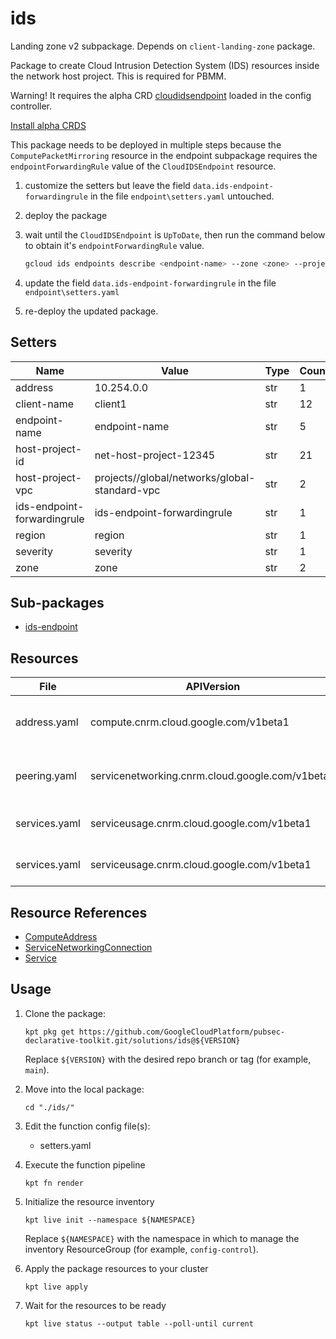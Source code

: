 <!-- BEGINNING OF PRE-COMMIT-BLUEPRINT DOCS HOOK:TITLE -->
# ids


<!-- END OF PRE-COMMIT-BLUEPRINT DOCS HOOK:TITLE -->

<!-- BEGINNING OF PRE-COMMIT-BLUEPRINT DOCS HOOK:BODY -->
Landing zone v2 subpackage.
Depends on `client-landing-zone` package.

Package to create Cloud Intrusion Detection System (IDS) resources inside the network host project. This is required for PBMM.

Warning! It requires the alpha CRD [cloudidsendpoint](https://github.com/GoogleCloudPlatform/k8s-config-connector/blob/master/crds/cloudids_v1alpha1_cloudidsendpoint.yaml)
loaded in the config controller.

[Install alpha CRDS](https://cloud.google.com/config-connector/docs/how-to/install-alpha-crds)

This package needs to be deployed in multiple steps because the `ComputePacketMirroring` resource in the endpoint subpackage requires the `endpointForwardingRule` value of the `CloudIDSEndpoint` resource.

1. customize the setters but leave the field `data.ids-endpoint-forwardingrule` in the file `endpoint\setters.yaml` untouched.

2. deploy the package

3. wait until the `CloudIDSEndpoint` is `UpToDate`, then run the command below to obtain it's `endpointForwardingRule` value.

    ```bash
    gcloud ids endpoints describe <endpoint-name> --zone <zone> --project <host-project-id>
    ```

4. update the field `data.ids-endpoint-forwardingrule` in the file `endpoint\setters.yaml`

5. re-deploy the updated package.

## Setters

|            Name             |                             Value                              | Type | Count |
|-----------------------------|----------------------------------------------------------------|------|-------|
| address                     | 10.254.0.0                                                     | str  |     1 |
| client-name                 | client1                                                        | str  |    12 |
| endpoint-name               | endpoint-name                                                  | str  |     5 |
| host-project-id             | net-host-project-12345                                         | str  |    21 |
| host-project-vpc            | projects/<host-project-id>/global/networks/global-standard-vpc | str  |     2 |
| ids-endpoint-forwardingrule | ids-endpoint-forwardingrule                                    | str  |     1 |
| region                      | region                                                         | str  |     1 |
| severity                    | severity                                                       | str  |     1 |
| zone                        | zone                                                           | str  |     2 |

## Sub-packages

- [ids-endpoint](endpoint)

## Resources

|     File      |                   APIVersion                    |            Kind             |                        Name                         |       Namespace        |
|---------------|-------------------------------------------------|-----------------------------|-----------------------------------------------------|------------------------|
| address.yaml  | compute.cnrm.cloud.google.com/v1beta1           | ComputeAddress              | host-project-id-standard-google-managed-services-ip | client-name-networking |
| peering.yaml  | servicenetworking.cnrm.cloud.google.com/v1beta1 | ServiceNetworkingConnection | host-project-id-standard-to-googlemanaged-peer      | client-name-networking |
| services.yaml | serviceusage.cnrm.cloud.google.com/v1beta1      | Service                     | host-project-id-ids                                 | client-name-projects   |
| services.yaml | serviceusage.cnrm.cloud.google.com/v1beta1      | Service                     | host-project-id-servicenetworking                   | client-name-projects   |

## Resource References

- [ComputeAddress](https://cloud.google.com/config-connector/docs/reference/resource-docs/compute/computeaddress)
- [ServiceNetworkingConnection](https://cloud.google.com/config-connector/docs/reference/resource-docs/servicenetworking/servicenetworkingconnection)
- [Service](https://cloud.google.com/config-connector/docs/reference/resource-docs/serviceusage/service)

## Usage

1.  Clone the package:
    ```shell
    kpt pkg get https://github.com/GoogleCloudPlatform/pubsec-declarative-toolkit.git/solutions/ids@${VERSION}
    ```
    Replace `${VERSION}` with the desired repo branch or tag
    (for example, `main`).

1.  Move into the local package:
    ```shell
    cd "./ids/"
    ```

1.  Edit the function config file(s):
    - setters.yaml

1.  Execute the function pipeline
    ```shell
    kpt fn render
    ```

1.  Initialize the resource inventory
    ```shell
    kpt live init --namespace ${NAMESPACE}
    ```
    Replace `${NAMESPACE}` with the namespace in which to manage
    the inventory ResourceGroup (for example, `config-control`).

1.  Apply the package resources to your cluster
    ```shell
    kpt live apply
    ```

1.  Wait for the resources to be ready
    ```shell
    kpt live status --output table --poll-until current
    ```

<!-- END OF PRE-COMMIT-BLUEPRINT DOCS HOOK:BODY -->
